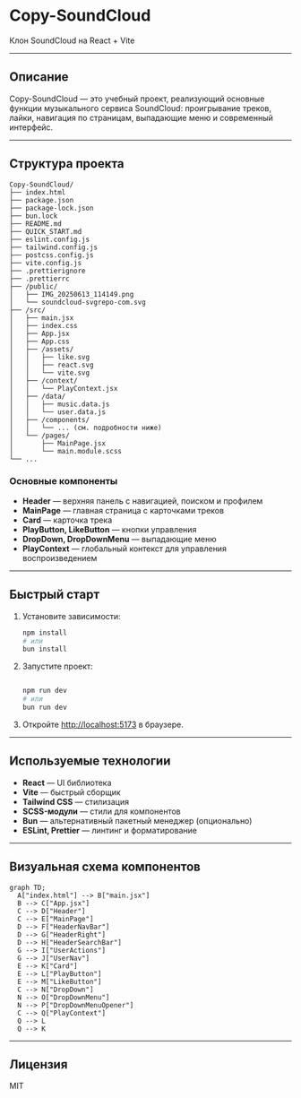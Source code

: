 
# Copy-SoundCloud

Клон SoundCloud на React + Vite

---

## Описание

Copy-SoundCloud — это учебный проект, реализующий основные функции музыкального сервиса SoundCloud: проигрывание треков, лайки, навигация по страницам, выпадающие меню и современный интерфейс.

---

## Структура проекта

```
Copy-SoundCloud/
├── index.html
├── package.json
├── package-lock.json
├── bun.lock
├── README.md
├── QUICK_START.md
├── eslint.config.js
├── tailwind.config.js
├── postcss.config.js
├── vite.config.js
├── .prettierignore
├── .prettierrc
├── /public/
│   ├── IMG_20250613_114149.png
│   └── soundcloud-svgrepo-com.svg
├── /src/
│   ├── main.jsx
│   ├── index.css
│   ├── App.jsx
│   ├── App.css
│   ├── /assets/
│   │   ├── like.svg
│   │   ├── react.svg
│   │   └── vite.svg
│   ├── /context/
│   │   └── PlayContext.jsx
│   ├── /data/
│   │   ├── music.data.js
│   │   └── user.data.js
│   ├── /components/
│   │   └── ... (см. подробности ниже)
│   └── /pages/
│       ├── MainPage.jsx
│       └── main.module.scss
└── ...
```

### Основные компоненты

- **Header** — верхняя панель с навигацией, поиском и профилем
- **MainPage** — главная страница с карточками треков
- **Card** — карточка трека
- **PlayButton, LikeButton** — кнопки управления
- **DropDown, DropDownMenu** — выпадающие меню
- **PlayContext** — глобальный контекст для управления воспроизведением

---

## Быстрый старт

1. Установите зависимости:

   ```sh
   npm install
   # или
   bun install
   ```

2. Запустите проект:
   
   ```sh
   
   npm run dev
   # или
   bun run dev
   ```

3. Откройте [http://localhost:5173](http://localhost:5173) в браузере.

---

## Используемые технологии

- **React** — UI библиотека
- **Vite** — быстрый сборщик
- **Tailwind CSS** — стилизация
- **SCSS-модули** — стили для компонентов
- **Bun** — альтернативный пакетный менеджер (опционально)
- **ESLint, Prettier** — линтинг и форматирование

---

## Визуальная схема компонентов

```mermaid
graph TD;
  A["index.html"] --> B["main.jsx"]
  B --> C["App.jsx"]
  C --> D["Header"]
  C --> E["MainPage"]
  D --> F["HeaderNavBar"]
  D --> G["HeaderRight"]
  D --> H["HeaderSearchBar"]
  G --> I["UserActions"]
  G --> J["UserNav"]
  E --> K["Card"]
  E --> L["PlayButton"]
  E --> M["LikeButton"]
  C --> N["DropDown"]
  N --> O["DropDownMenu"]
  N --> P["DropDownMenuOpener"]
  C --> Q["PlayContext"]
  Q --> L
  Q --> K
```

---

## Лицензия

MIT
